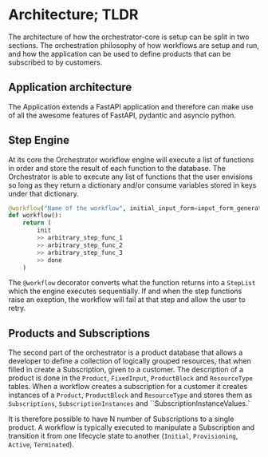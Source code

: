 # Architecture; TLDR

The architecture of how the orchestrator-core is setup can be split in two sections. The orchestration philosophy of how
workflows are setup and run, and how the application can be used to define products that can be subscribed to by customers.

## Application architecture

The Application extends a FastAPI application and therefore can make use of all the awesome features of FastAPI, pydantic
and asyncio python.

## Step Engine
At its core the Orchestrator workflow engine will execute a list of functions in order and store the result of each
function to the database. The Orchestrator is able to execute any list of functions that the user envisions so long as they
return a dictionary and/or consume variables stored in keys under that dictionary.

```python
@workflow("Name of the workflow", initial_input_form=input_form_generator)
def workflow():
    return (
        init
        >> arbitrary_step_func_1
        >> arbitrary_step_func_2
        >> arbitrary_step_func_3
        >> done
    )
```

The `@workflow` decorator converts what the function returns into a `StepList` which the engine executes sequentially.
If and when the step functions raise an exeption, the workflow will fail at that step and allow the user to retry.

## Products and Subscriptions
The second part of the orchestrator is a product database that allows a developer to define a collection of logically grouped
resources, that when filled in create a Subscription, given to a customer. The description of a product is done in the
`Product`, `FixedInput`, `ProductBlock` and `ResourceType` tables. When a workflow creates a subscription for a customer it creates
instances of a `Product`, `ProductBlock` and `ResourceType` and stores them as `Subscriptions`, `SubscriptionInstances`
and ``SubscriptionInstanceValues.`

It is therefore possible to have N number of Subscriptions to a single product. A workflow is typically executed
to manipulate a Subscription and transition it from one lifecycle state to another (`Initial`, `Provisioning`,
`Active`, `Terminated`).
